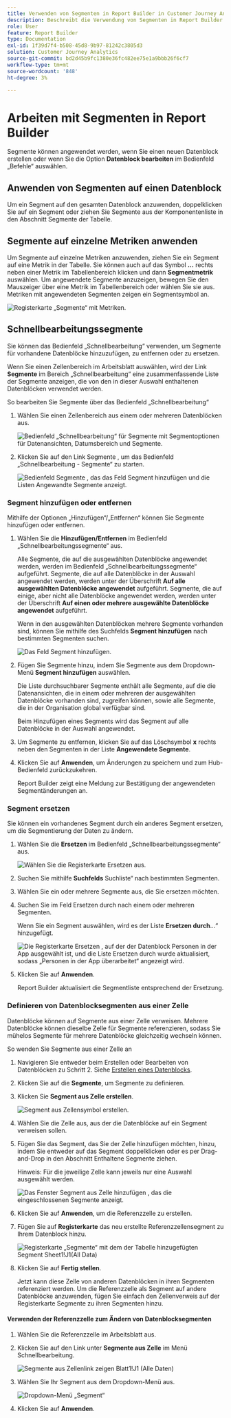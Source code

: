 ```yaml
---
title: Verwenden von Segmenten in Report Builder in Customer Journey Analytics
description: Beschreibt die Verwendung von Segmenten in Report Builder für Customer Journey Analytics
role: User
feature: Report Builder
type: Documentation
exl-id: 1f39d7f4-b508-45d8-9b97-81242c3805d3
solution: Customer Journey Analytics
source-git-commit: bd2d45b9fc1380e36fc482ee75e1a9bbb26f6cf7
workflow-type: tm+mt
source-wordcount: '848'
ht-degree: 3%

---
```


# Arbeiten mit Segmenten in Report Builder

Segmente können angewendet werden, wenn Sie einen neuen Datenblock erstellen oder wenn Sie die Option **Datenblock bearbeiten** im Bedienfeld „Befehle“ auswählen.

## Anwenden von Segmenten auf einen Datenblock

Um ein Segment auf den gesamten Datenblock anzuwenden, doppelklicken Sie auf ein Segment oder ziehen Sie Segmente aus der Komponentenliste in den Abschnitt Segmente der Tabelle.

## Segmente auf einzelne Metriken anwenden

Um Segmente auf einzelne Metriken anzuwenden, ziehen Sie ein Segment auf eine Metrik in der Tabelle. Sie können auch auf das Symbol **…** rechts neben einer Metrik im Tabellenbereich klicken und dann **Segmentmetrik** auswählen. Um angewendete Segmente anzuzeigen, bewegen Sie den Mauszeiger über eine Metrik im Tabellenbereich oder wählen Sie sie aus. Metriken mit angewendeten Segmenten zeigen ein Segmentsymbol an.

![Registerkarte „Segmente“ mit Metriken.](./assets/filter_by.png)

## Schnellbearbeitungssegmente

Sie können das Bedienfeld „Schnellbearbeitung“ verwenden, um Segmente für vorhandene Datenblöcke hinzuzufügen, zu entfernen oder zu ersetzen.

Wenn Sie einen Zellenbereich im Arbeitsblatt auswählen, wird der Link **Segmente** im Bereich „Schnellbearbeitung“ eine zusammenfassende Liste der Segmente anzeigen, die von den in dieser Auswahl enthaltenen Datenblöcken verwendet werden.

So bearbeiten Sie Segmente über das Bedienfeld „Schnellbearbeitung“

1. Wählen Sie einen Zellenbereich aus einem oder mehreren Datenblöcken aus.

   ![Bedienfeld „Schnellbearbeitung“ für Segmente mit Segmentoptionen für Datenansichten, Datumsbereich und Segmente.](./assets/select_multiple_dbs.png)

1. Klicken Sie auf den Link Segmente , um das Bedienfeld „Schnellbearbeitung - Segmente“ zu starten.

   ![Bedienfeld Segmente , das das Feld Segment hinzufügen und die Listen Angewandte Segmente anzeigt.](./assets/quick_edit_filters.png)

### Segment hinzufügen oder entfernen

Mithilfe der Optionen „Hinzufügen“/„Entfernen“ können Sie Segmente hinzufügen oder entfernen.

1. Wählen Sie die **Hinzufügen/Entfernen** im Bedienfeld „Schnellbearbeitungssegmente“ aus.

   Alle Segmente, die auf die ausgewählten Datenblöcke angewendet werden, werden im Bedienfeld „Schnellbearbeitungssegmente“ aufgeführt. Segmente, die auf alle Datenblöcke in der Auswahl angewendet werden, werden unter der Überschrift **Auf alle ausgewählten Datenblöcke angewendet** aufgeführt. Segmente, die auf einige, aber nicht alle Datenblöcke angewendet werden, werden unter der Überschrift **Auf einen oder mehrere ausgewählte Datenblöcke angewendet** aufgeführt.

   Wenn in den ausgewählten Datenblöcken mehrere Segmente vorhanden sind, können Sie mithilfe des Suchfelds **Segment hinzufügen** nach bestimmten Segmenten suchen.

   ![Das Feld Segment hinzufügen.](./assets/add_filter.png)

1. Fügen Sie Segmente hinzu, indem Sie Segmente aus dem Dropdown-Menü **Segment hinzufügen** auswählen.

   Die Liste durchsuchbarer Segmente enthält alle Segmente, auf die die Datenansichten, die in einem oder mehreren der ausgewählten Datenblöcke vorhanden sind, zugreifen können, sowie alle Segmente, die in der Organisation global verfügbar sind.

   Beim Hinzufügen eines Segments wird das Segment auf alle Datenblöcke in der Auswahl angewendet.

1. Um Segmente zu entfernen, klicken Sie auf das Löschsymbol **x** rechts neben den Segmenten in der Liste **Angewendete Segmente**.

1. Klicken Sie auf **Anwenden**, um Änderungen zu speichern und zum Hub-Bedienfeld zurückzukehren.

   Report Builder zeigt eine Meldung zur Bestätigung der angewendeten Segmentänderungen an.

### Segment ersetzen

Sie können ein vorhandenes Segment durch ein anderes Segment ersetzen, um die Segmentierung der Daten zu ändern.

1. Wählen Sie die **Ersetzen** im Bedienfeld „Schnellbearbeitungssegmente“ aus.

   ![Wählen Sie die Registerkarte Ersetzen aus.](./assets/replace_filter.png)

1. Suchen Sie mithilfe **Suchfelds** Suchliste“ nach bestimmten Segmenten.

1. Wählen Sie ein oder mehrere Segmente aus, die Sie ersetzen möchten.

1. Suchen Sie im Feld Ersetzen durch nach einem oder mehreren Segmenten.

   Wenn Sie ein Segment auswählen, wird es der Liste **Ersetzen durch**…“ hinzugefügt.

   ![Die Registerkarte Ersetzen , auf der der Datenblock Personen in der App ausgewählt ist, und die Liste Ersetzen durch wurde aktualisiert, sodass „Personen in der App überarbeitet“ angezeigt wird.](./assets/replace_screen_new.png)

1. Klicken Sie auf **Anwenden**.

   Report Builder aktualisiert die Segmentliste entsprechend der Ersetzung.

### Definieren von Datenblocksegmenten aus einer Zelle

Datenblöcke können auf Segmente aus einer Zelle verweisen. Mehrere Datenblöcke können dieselbe Zelle für Segmente referenzieren, sodass Sie mühelos Segmente für mehrere Datenblöcke gleichzeitig wechseln können.

So wenden Sie Segmente aus einer Zelle an

1. Navigieren Sie entweder beim Erstellen oder Bearbeiten von Datenblöcken zu Schritt 2. Siehe [Erstellen eines Datenblocks](./create-a-data-block.md).
1. Klicken Sie auf die **Segmente**, um Segmente zu definieren.
1. Klicken Sie **Segment aus Zelle erstellen**.

   ![Segment aus Zellensymbol erstellen.](./assets/create-filter-from-cell.png)

1. Wählen Sie die Zelle aus, aus der die Datenblöcke auf ein Segment verweisen sollen.

1. Fügen Sie das Segment, das Sie der Zelle hinzufügen möchten, hinzu, indem Sie entweder auf das Segment doppelklicken oder es per Drag-and-Drop in den Abschnitt Enthaltene Segmente ziehen.

   Hinweis: Für die jeweilige Zelle kann jeweils nur eine Auswahl ausgewählt werden.

   ![Das Fenster Segment aus Zelle hinzufügen , das die eingeschlossenen Segmente anzeigt.](./assets/select-filters.png)

1. Klicken Sie auf **Anwenden**, um die Referenzzelle zu erstellen.

1. Fügen Sie auf **Registerkarte** das neu erstellte Referenzzellensegment zu Ihrem Datenblock hinzu.

   ![Registerkarte „Segmente“ mit dem der Tabelle hinzugefügten Segment Sheet1!J1(All Data)](./assets/reference-cell-filter.png)

1. Klicken Sie auf **Fertig stellen**.

   Jetzt kann diese Zelle von anderen Datenblöcken in ihren Segmenten referenziert werden. Um die Referenzzelle als Segment auf andere Datenblöcke anzuwenden, fügen Sie einfach den Zellenverweis auf der Registerkarte Segmente zu ihren Segmenten hinzu.

#### Verwenden der Referenzzelle zum Ändern von Datenblocksegmenten

1. Wählen Sie die Referenzzelle im Arbeitsblatt aus.

1. Klicken Sie auf den Link unter **Segmente aus Zelle** im Menü Schnellbearbeitung.

   ![Segmente aus Zellenlink zeigen Blatt1!J1 (Alle Daten)](./assets/filters-from-cell-link.png)

1. Wählen Sie Ihr Segment aus dem Dropdown-Menü aus.

   ![Dropdown-Menü „Segment“](./assets/filter-drop-down.png)

1. Klicken Sie auf **Anwenden**.
